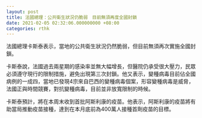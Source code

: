 ```yaml
---
layout: post
title: 法國總理：公共衛生狀況仍脆弱　目前無須再度全國封鎖
date: 2021-02-05 02:32:06.000000000 +08:00
categories: rthk
---
```


法國總理卡斯泰表示，當地的公共衛生狀況仍然脆弱，但目前無須再次實施全國封鎖。

卡斯泰說，法國過去兩星期的感染率並無大幅增長，但醫院仍承受很大壓力，民眾必須遵守現行的限制措施，避免出現第三次封鎖。他又表示，變種病毒目前佔全國病例的一成四，當地已發現4宗來自巴西的變種病毒個案，形容變種病毒是威脅，法國正與時間競賽，對抗變種病毒，目前並非放寬限制的時候。

卡斯泰預計，將在本周末收到首批阿斯利康的疫苗。他表示，阿斯利康的疫苗將有助當局推動疫苗接種，達到在本月底前為400萬人接種首劑疫苗的目標。
